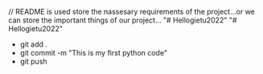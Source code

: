 // README is used store the nassesary requirements of the project...or we can store the important things of our project...
"# Hellogietu2022"
"# Hellogietu2022"
- git add .
- git commit -m "This is my first python code"
- git push